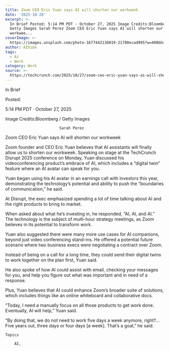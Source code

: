 ```yaml
---
title: Zoom CEO Eric Yuan says AI will shorten our workweek
date: '2025-10-28'
excerpt: >-
  In Brief Posted: 5:14 PM PDT · October 27, 2025 Image Credits:Bloomberg /
  Getty Images Sarah Perez Zoom CEO Eric Yuan says AI will shorten our
  workwee...
coverImage: >-
  https://images.unsplash.com/photo-1677442136019-21780ecad995?w=400&h=200&fit=crop&auto=format
author: AIVibe
tags:
  - Ai
  - Work
category: Work
source: >-
  https://techcrunch.com/2025/10/27/zoom-ceo-eric-yuan-says-ai-will-shorten-our-workweek/
---
```

In Brief



Posted:


5:14 PM PDT · October 27, 2025



Image Credits:Bloomberg / Getty Images



	
		
							
											
									
					
		
							Sarah Perez
					
	



Zoom CEO Eric Yuan says AI will shorten our workweek


Zoom founder and CEO Eric Yuan believes that AI assistants will finally allow us to shorten our workweek. Speaking on stage at the TechCrunch Disrupt 2025 conference on Monday, Yuan discussed his videoconferencing product’s embrace of AI, which includes a “digital twin” feature where an AI avatar can speak for you. 

Yuan began using his AI avatar in an earnings call with investors this year, demonstrating the technology’s potential and ability to push the “boundaries of communication,” he said.


	
	




	
	



At Disrupt, the exec emphasized spending a lot of time talking about AI and the right products to bring to market. 

When asked about what he’s investing in, he responded, “AI, AI, and AI.” The technology is the subject of multi-hour strategy meetings, as Zoom believes in its potential to transform work.

Yuan also suggested there were many more use cases for AI companions, beyond just video conferencing stand-ins. He offered a potential future scenario where two business execs were negotiating a contract over Zoom. 

Instead of being on a call for a long time, they could send their digital twins to work together on the plan first, Yuan said. 

He also spoke of how AI could assist with email, checking your messages for you, and help you figure out what was important and in need of a response. 

Plus, Yuan believes that AI could enhance Zoom’s broader suite of solutions, which includes things like an online whiteboard and collaborative docs.

“Today, I need a manually focus on all those products to get work done. Eventually, AI will help,” Yuan said. 

“By doing that, we do not need to work five days a week anymore, right?… Five years out, three days or four days [a week]. That’s a goal,” he said. 


	
	




	
	









	Topics
	
		AI,
